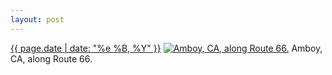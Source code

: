```yaml
---
layout: post
---
```


<p>
  <time><a href="/378">{{ page.date | date: "%e %B, %Y" }}</a></time>
  <a href="/378"><img src="{{ site.assets_url }}/378-484.jpg" srcset="{{ site.assets_url }}/378-968.jpg 968w, {{ site.assets_url }}/378-726.jpg 726w, {{ site.assets_url }}/378-484.jpg 484w, {{ site.assets_url }}/378-242.jpg 242w" sizes="(min-width: 700px) 50vw, calc(100vw - 2rem)" alt="Amboy, CA, along Route 66." /></a>
  <span>Amboy, CA, along Route 66.</span>
</p>
